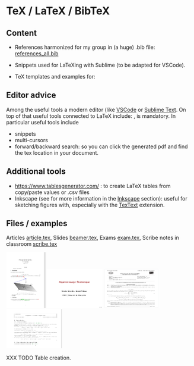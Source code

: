 # TeX / LaTeX / BibTeX

## Content

- References harmonized for my group in (a huge) .bib file: [references_all.bib](biblio/references_all.bib)

- Snippets used for LaTeXing with Sublime (to be adapted for VSCode).

- TeX templates and examples for:



## Editor advice 

Among the useful tools a modern editor (like [VSCode](https://code.visualstudio.com/) or [Sublime Text](https://www.sublimetext.com/).
On top of that useful tools connected to LaTeX include:
, is mandatory.
In particular useful tools include 
- snippets
- multi-cursors 
- forward/backward search: so you can click the generated pdf and find the tex location in your document.


## Additional tools

- https://www.tablesgenerator.com/ : to create LaTeX tables from copy/paste values or .csv files
- Inkscape (see for more information in the [Inkscape](../inkscape/README.md) section): useful for sketching figures with, especially with the [TexText](https://inkscape.org/~jcwinkler/%E2%98%85textext) extension.


## Files / examples
Articles [article.tex](draft-article/article.tex), Slides [beamer.tex](draft-beamer/beamer.tex), Exams [exam.tex](draft-exam/exam.tex), Scribe notes in classroom [scribe.tex](draft-scribe/scribe.tex)


[<img src="../sharedimages/article.png" width="105" height="150">](draft-article/article.tex)
[<img src="../sharedimages/beamer.png" width="150" height="105">](draft-beamer/beamer.tex)
[<img src="../sharedimages/examen.png" width="150" height="105">](draft-exam/exam.tex)
[<img src="../sharedimages/scribe.png" width="150" height="105">](draft-scribe/scribe.tex)

XXX TODO Table creation.